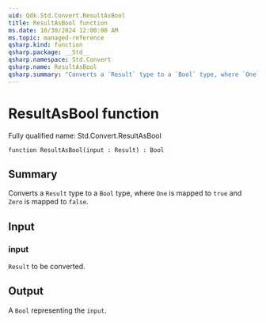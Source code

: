 ```yaml
---
uid: Qdk.Std.Convert.ResultAsBool
title: ResultAsBool function
ms.date: 10/30/2024 12:00:00 AM
ms.topic: managed-reference
qsharp.kind: function
qsharp.package: __Std__
qsharp.namespace: Std.Convert
qsharp.name: ResultAsBool
qsharp.summary: "Converts a `Result` type to a `Bool` type, where `One` is mapped to `true` and `Zero` is mapped to `false`."
---
```


# ResultAsBool function

Fully qualified name: Std.Convert.ResultAsBool

```qsharp
function ResultAsBool(input : Result) : Bool
```

## Summary
Converts a `Result` type to a `Bool` type, where `One` is mapped to
`true` and `Zero` is mapped to `false`.

## Input
### input
`Result` to be converted.

## Output
A `Bool` representing the `input`.
